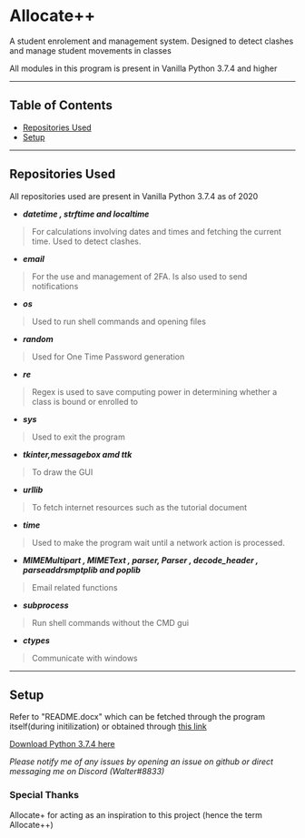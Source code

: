 # Allocate++
A student enrolement and management system. Designed to detect clashes and manage student movements in classes

All modules in this program is present in Vanilla Python 3.7.4 and higher
***
## Table of Contents
* [Repositories Used](#Repositories-Used)
* [Setup](#Setup)
***
## Repositories Used
All repositories used are present in Vanilla Python 3.7.4 as of 2020
* ***datetime , strftime and localtime***

>For calculations involving dates and times and fetching the current time. Used to detect clashes.
* ***email***

>For the use and management of 2FA. Is also used to send notifications

* ***os***

>Used to run shell commands and opening files

* ***random***

>Used for One Time Password generation

* ***re***

>Regex is used to save computing power in determining whether a class is bound or enrolled to

* ***sys***

>Used to exit the program

* ***tkinter,messagebox amd ttk***

>To draw the GUI

* ***urllib***

>To fetch internet resources such as the tutorial document

* ***time***

> Used to make the program wait until a network action is processed.

* ***MIMEMultipart , MIMEText , parser, Parser , decode_header , parseaddrsmptplib and poplib***

> Email related functions

* ***subprocess***

>Run shell commands without the CMD gui

* ***ctypes***

>Communicate with windows

***
## Setup
Refer to "README.docx" which can be fetched through the program itself(during initilization) or obtained through [this link](https://onedrive.live.com/download?cid=462F43BFC225E6DA&resid=462F43BFC225E6DA%213633&authkey=ABulzsu8nLZCWcE&em=2)

[Download Python 3.7.4 here](https://www.python.org/downloads/release/python-374/)

*Please notify me of any issues by opening an issue on github or direct messaging me on Discord (Walter#8833)*

### Special Thanks
Allocate+ for acting as an inspiration to this project (hence the term Allocate++)

